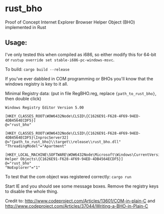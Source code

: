 # rust_bho
Proof of Concept Internet Explorer Browser Helper Object (BHO) implemented in Rust

## Usage:
I've only tested this when compiled as i686, so either modify this for 64-bit or `rustup override set stable-i686-pc-windows-msvc`.

To build: `cargo build --release`

If you've ever dabbled in COM programming or BHOs you'll know that the windows registry is key to it all.

Minimal Registry data: (put in file RegBHO.reg, replace `{path_to_rust_bho}`, then double click)
```
Windows Registry Editor Version 5.00

[HKEY_CLASSES_ROOT\WOW6432Node\CLSID\{C1626E91-F628-4F69-94ED-4DB4564ECDF5}]
@="rust_bho"

[HKEY_CLASSES_ROOT\WOW6432Node\CLSID\{C1626E91-F628-4F69-94ED-4DB4564ECDF5}\InprocServer32]
@="{path_to_rust_bho}\\target\\release\\rust_bho.dll"
"ThreadingModel"="Apartment"

[HKEY_LOCAL_MACHINE\SOFTWARE\WOW6432Node\Microsoft\Windows\CurrentVersion\Explorer\Browser Helper Objects\{C1626E91-F628-4F69-94ED-4DB4564ECDF5}]
@="rust_bho"
"NoExplorer"="1"
```

To test that the com object was registered correctly: `cargo run`

Start IE and you should see some message boxes.  Remove the registry keys to disable the whole thing.

Credit to: 
http://www.codeproject.com/Articles/13601/COM-in-plain-C
and
http://www.codeproject.com/Articles/37044/Writing-a-BHO-in-Plain-C

